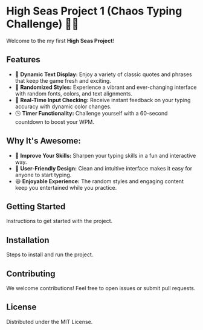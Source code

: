 # High Seas Project 1 (Chaos Typing Challenge) 🚢🌊

Welcome to the my first **High Seas Project**! 

## Features


- 🔄 **Dynamic Text Display:** Enjoy a variety of classic quotes and phrases that keep the game fresh and exciting.
- 🎨 **Randomized Styles:** Experience a vibrant and ever-changing interface with random fonts, colors, and text alignments.
- 📝 **Real-Time Input Checking:** Receive instant feedback on your typing accuracy with dynamic color changes.
- 🕒 **Timer Functionality:** Challenge yourself with a 60-second countdown to boost your WPM.

## Why It's Awesome:
- 💪 **Improve Your Skills:** Sharpen your typing skills in a fun and interactive way.
- 🌟 **User-Friendly Design:** Clean and intuitive interface makes it easy for anyone to start typing.
- 😃 **Enjoyable Experience:** The random styles and engaging content keep you entertained while you practice.

## Getting Started

Instructions to get started with the project.

## Installation

Steps to install and run the project.

## Contributing

We welcome contributions! Feel free to open issues or submit pull requests.

## License

Distributed under the MIT License.